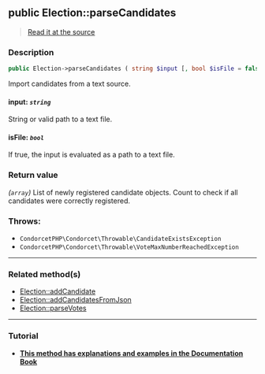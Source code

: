 ## public Election::parseCandidates

> [Read it at the source](https://github.com/julien-boudry/Condorcet/blob/master/src/ElectionProcess/CandidatesProcess.php#L287)

### Description    

```php
public Election->parseCandidates ( string $input [, bool $isFile = false] ): array
```

Import candidates from a text source.
    

#### **input:** *`string`*   
String or valid path to a text file.    


#### **isFile:** *`bool`*   
If true, the input is evaluated as a path to a text file.    


### Return value   

*(`array`)* List of newly registered candidate objects. Count to check if all candidates were correctly registered.



### Throws:   

* ```CondorcetPHP\Condorcet\Throwable\CandidateExistsException``` 
* ```CondorcetPHP\Condorcet\Throwable\VoteMaxNumberReachedException``` 

---------------------------------------

### Related method(s)      

* [Election::addCandidate](/Docs/ApiReferences/Election%20Class/Election--addCandidate.md)    
* [Election::addCandidatesFromJson](/Docs/ApiReferences/Election%20Class/Election--addCandidatesFromJson.md)    
* [Election::parseVotes](/Docs/ApiReferences/Election%20Class/Election--parseVotes.md)    

---------------------------------------

### Tutorial

* **[This method has explanations and examples in the Documentation Book](https://www.condorcet.io/3.AsPhpLibrary/4.Candidates)**    
